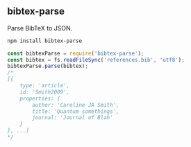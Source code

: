 ## bibtex-parse

Parse BibTeX to JSON.

```sh
npm install bibtex-parse
```

```js
const bibtexParse = require('bibtex-parse');
const bibtex = fs.readFileSync('references.bib', 'utf8');
bibtexParse.parse(bibtex);
/* 
[{
	type: 'article',
	id: 'Smith2009',
	properties: {
		author: 'Caroline JA Smith',
		title: 'Quantum somethings',
		journal: 'Journal of Blah'
	}
}, ...]
*/
```

